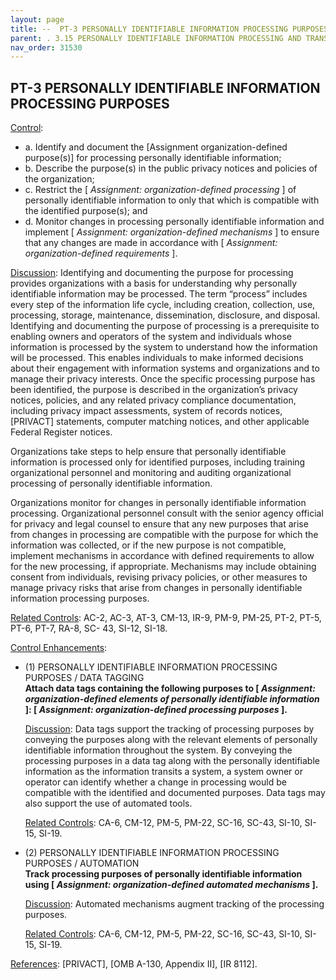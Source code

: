 ```yaml
---
layout: page
title: --  PT-3 PERSONALLY IDENTIFIABLE INFORMATION PROCESSING PURPOSES 
parent: . 3.15 PERSONALLY IDENTIFIABLE INFORMATION PROCESSING AND TRANSPARENCY 
nav_order: 31530 
---
```


## PT-3 PERSONALLY IDENTIFIABLE INFORMATION PROCESSING PURPOSES

<ins>Control</ins>:
* a. Identify and document the [Assignment organization-defined purpose(s)] for processing personally identifiable information;
* b. Describe the purpose(s) in the public privacy notices and policies of the organization;
* c. Restrict the [ _Assignment: organization-defined processing_ ] of personally identifiable information to only that which is compatible with the identified purpose(s); and
* d. Monitor changes in processing personally identifiable information and implement [ _Assignment: organization-defined mechanisms_ ] to ensure that any changes are made in accordance with [ _Assignment: organization-defined requirements_ ].

<ins>Discussion</ins>: Identifying and documenting the purpose for processing provides organizations with a basis for understanding why personally identifiable information may be processed. The term “process” includes every step of the information life cycle, including creation, collection, use, processing, storage, maintenance, dissemination, disclosure, and disposal. Identifying and documenting the purpose of processing is a prerequisite to enabling owners and operators of the system and individuals whose information is processed by the system to understand how the information will be processed. This enables individuals to make informed decisions about their engagement with information systems and organizations and to manage their privacy interests. Once the specific processing purpose has been identified, the purpose is described in the organization’s privacy notices, policies, and any related privacy compliance documentation, including privacy impact assessments, system of records notices, [PRIVACT] statements, computer matching notices, and other applicable Federal Register notices.
   
   
Organizations take steps to help ensure that personally identifiable information is processed only for identified purposes, including training organizational personnel and monitoring and auditing organizational processing of personally identifiable information.

Organizations monitor for changes in personally identifiable information processing. Organizational personnel consult with the senior agency official for privacy and legal counsel to ensure that any new purposes that arise from changes in processing are compatible with the purpose for which the information was collected, or if the new purpose is not compatible, implement mechanisms in accordance with defined requirements to allow for the new processing, if appropriate. Mechanisms may include obtaining consent from individuals, revising privacy policies, or other measures to manage privacy risks that arise from changes in personally identifiable information processing purposes.

<ins>Related Controls</ins>: AC-2, AC-3, AT-3, CM-13, IR-9, PM-9, PM-25, PT-2, PT-5, PT-6, PT-7, RA-8, SC- 43, SI-12, SI-18.

<ins>Control Enhancements</ins>:
   
* (1) PERSONALLY IDENTIFIABLE INFORMATION PROCESSING PURPOSES / DATA TAGGING<br>
**Attach data tags containing the following purposes to [ _Assignment: organization-defined elements of personally identifiable information_ ]: [ _Assignment: organization-defined processing purposes_ ].**

    <ins>Discussion</ins>: Data tags support the tracking of processing purposes by conveying the purposes along with the relevant elements of personally identifiable information throughout the system. By conveying the processing purposes in a data tag along with the personally identifiable information as the information transits a system, a system owner or operator can identify whether a change in processing would be compatible with the identified and documented purposes. Data tags may also support the use of automated tools.

    <ins>Related Controls</ins>: CA-6, CM-12, PM-5, PM-22, SC-16, SC-43, SI-10, SI-15, SI-19.
   
* (2) PERSONALLY IDENTIFIABLE INFORMATION PROCESSING PURPOSES / AUTOMATION<br>
**Track processing purposes of personally identifiable information using [ _Assignment: organization-defined automated mechanisms_ ].**

    <ins>Discussion</ins>: Automated mechanisms augment tracking of the processing purposes.

    <ins>Related Controls</ins>: CA-6, CM-12, PM-5, PM-22, SC-16, SC-43, SI-10, SI-15, SI-19.

<ins>References</ins>: [PRIVACT], [OMB A-130, Appendix II], [IR 8112].
